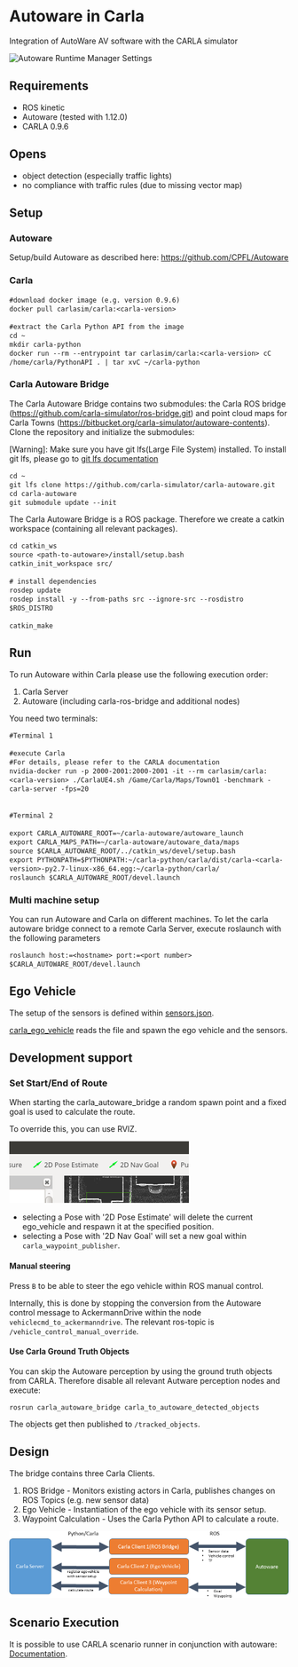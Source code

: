 # Autoware in Carla
Integration of AutoWare AV software with the CARLA simulator

![Autoware Runtime Manager Settings](docs/images/autoware-rviz-carla-town01-running.png)

## Requirements

- ROS kinetic
- Autoware (tested with 1.12.0)
- CARLA 0.9.6

## Opens

- object detection (especially traffic lights)
- no compliance with traffic rules (due to missing vector map)

## Setup

### Autoware

Setup/build Autoware as described here: https://github.com/CPFL/Autoware

### Carla

    #download docker image (e.g. version 0.9.6)
    docker pull carlasim/carla:<carla-version>

    #extract the Carla Python API from the image
    cd ~
    mkdir carla-python
    docker run --rm --entrypoint tar carlasim/carla:<carla-version> cC /home/carla/PythonAPI . | tar xvC ~/carla-python


### Carla Autoware Bridge

The Carla Autoware Bridge contains two submodules: the Carla ROS bridge (https://github.com/carla-simulator/ros-bridge.git)
and point cloud maps for Carla Towns (https://bitbucket.org/carla-simulator/autoware-contents). Clone the repository and 
initialize the submodules:

[Warning]: Make sure you have git lfs(Large File System) installed. To install git lfs, please go to [git lfs documentation](https://github.com/git-lfs/git-lfs/wiki/Installation)

    cd ~
    git lfs clone https://github.com/carla-simulator/carla-autoware.git
    cd carla-autoware
    git submodule update --init

The Carla Autoware Bridge is a ROS package. Therefore we create a catkin workspace (containing all relevant packages).

    cd catkin_ws
    source <path-to-autoware>/install/setup.bash
    catkin_init_workspace src/

    # install dependencies
    rosdep update
    rosdep install -y --from-paths src --ignore-src --rosdistro $ROS_DISTRO

    catkin_make

## Run

To run Autoware within Carla please use the following execution order:

1. Carla Server
2. Autoware (including carla-ros-bridge and additional nodes)

You need two terminals:

    #Terminal 1

    #execute Carla
    #For details, please refer to the CARLA documentation
    nvidia-docker run -p 2000-2001:2000-2001 -it --rm carlasim/carla:<carla-version> ./CarlaUE4.sh /Game/Carla/Maps/Town01 -benchmark -carla-server -fps=20


    #Terminal 2

    export CARLA_AUTOWARE_ROOT=~/carla-autoware/autoware_launch
    export CARLA_MAPS_PATH=~/carla-autoware/autoware_data/maps
    source $CARLA_AUTOWARE_ROOT/../catkin_ws/devel/setup.bash
    export PYTHONPATH=$PYTHONPATH:~/carla-python/carla/dist/carla-<carla-version>-py2.7-linux-x86_64.egg:~/carla-python/carla/
    roslaunch $CARLA_AUTOWARE_ROOT/devel.launch


### Multi machine setup

You can run Autoware and Carla on different machines. 
To let the carla autoware bridge connect to a remote Carla Server, execute roslaunch with the following parameters

    roslaunch host:=<hostname> port:=<port number> $CARLA_AUTOWARE_ROOT/devel.launch

## Ego Vehicle

The setup of the sensors is defined within [sensors.json](catkin_ws/src/carla_autoware_bridge/config/sensors.json).

[carla_ego_vehicle](https://github.com/carla-simulator/ros-bridge/tree/master/carla_ego_vehicle) reads the file and spawn the ego vehicle and the sensors.


## Development support

### Set Start/End of Route

When starting the carla_autoware_bridge a random spawn point and a fixed goal is used to calculate the route.

To override this, you can use RVIZ.

![Autoware Runtime Manager Settings](docs/images/rviz_set_start_goal.png)

- selecting a Pose with '2D Pose Estimate' will delete the current ego_vehicle and respawn it at the specified position.
- selecting a Pose with '2D Nav Goal' will set a new goal within `carla_waypoint_publisher`.

#### Manual steering

Press `B` to be able to steer the ego vehicle within ROS manual control.

Internally, this is done by stopping the conversion from the Autoware control message to AckermannDrive within the node `vehiclecmd_to_ackermanndrive`. The relevant ros-topic is `/vehicle_control_manual_override`.

#### Use Carla Ground Truth Objects

You can skip the Autoware perception by using the ground truth objects from CARLA.
Therefore disable all relevant Autware perception nodes and execute:

```
rosrun carla_autoware_bridge carla_to_autoware_detected_objects
```

The objects get then published to `/tracked_objects`.

## Design

The bridge contains three Carla Clients.

1. ROS Bridge - Monitors existing actors in Carla, publishes changes on ROS Topics (e.g. new sensor data)
2. Ego Vehicle - Instantiation of the ego vehicle with its sensor setup.
3. Waypoint Calculation - Uses the Carla Python API to calculate a route.

![Design Overview](docs/images/design.png)

## Scenario Execution

It is possible to use CARLA scenario runner in conjunction with autoware: [Documentation](scenario).

